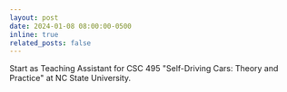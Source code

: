 ```yaml
---
layout: post
date: 2024-01-08 08:00:00-0500
inline: true
related_posts: false
---
```


Start as Teaching Assistant for CSC 495 "Self-Driving Cars: Theory and Practice" at NC State University.
